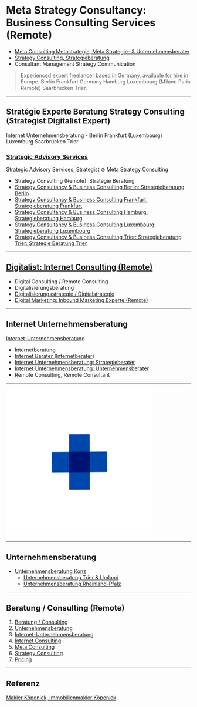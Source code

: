 # Meta Strategy Consultancy: Business Consulting Services (Remote)

- [Meta Consulting Metastrategie, Meta Strategie- & Unternehmensberater](https://thomaswinterstetter.com#meta-consulting)
- [Strategy Consulting, Strategieberatung](https://thomaswinterstetter.com#strategy-consulting)
- Consultant Management Strategy Communication

> Experienced expert freelancer based in Germany, available for hire in Europe. Berlin Frankfurt Germany Hamburg Luxembourg (Milano Paris Remote) Saarbrücken Trier.

---

## Stratégie Experte Beratung Strategy Consulting (Strategist Digitalist Expert)

Internet Unternehmensberatung - Berlin Frankfurt (Luxembourg) Luxemburg Saarbrücken Trier

### [Strategic Advisory Services](https://thomaswinterstetter.com)

Strategic Advisory Services, Strategist ⊜ Meta Strategy Consulting

- Strategy Consulting (Remote): Strategie Beratung
- [Strategy Consultancy & Business Consulting Berlin: Strategieberatung Berlin](https://thomaswinterstetter.com#strategy-consulting)
- [Strategy Consultancy & Business Consulting Frankfurt: Strategieberatung Frankfurt](https://thomaswinterstetter.com#strategy-consulting)
- [Strategy Consultancy & Business Consulting Hamburg: Strategieberatung Hamburg](https://thomaswinterstetter.com#strategy-consulting)
- [Strategy Consultancy & Business Consulting Luxembourg: Strategieberatung Luxembourg](https://thomaswinterstetter.com#strategy-consulting)
- [Strategy Consultancy & Business Consulting Trier: Strategieberatung Trier: Strategie Beratung Trier](https://thomaswinterstetter.com#strategy-consulting)

---

## [Digitalist: Internet Consulting (Remote)](https://thomaswinterstetter.com#internet-consulting)

- Digital Consulting / Remote Consulting
- Digitalisierungsberatung
- [Digitalisierungsstrategie / Digitalstrategie](https://thomaswinterstetter.com)
- [Digital Marketing: Inbound Marketing Experte (Remote)](https://thomaswinterstetter.com#internet-consulting)

---

## Internet Unternehmensberatung

[Internet-Unternehmensberatung](https://thomaswinterstetter.com#internet-unternehmensberatung)


- Internetberatung
- [Internet Berater (Internetberater)](https://thomaswinterstetter.com#internet-consulting)
- [Internet Unternehmensberatung: Strategieberater](https://thomaswinterstetter.com#strategy-consulting)
- [Internet Unternehmensberatung: Unternehmensberater](https://thomaswinterstetter.com#internet-unternehmensberatung)
- Remote Consulting, Remote Consultant

---

![Unternehmensberatung Trier, Unternehmensberatung Konz](Unternehmensberatung-Unternehmensberater-Konz-Luxemburg-Trier.png)

---

## Unternehmensberatung

- [Unternehmensberatung Konz](https://thomaswinterstetter.com#unternehmensberatung)
   - [Unternehmensberatung Trier & Umland](https://thomaswinterstetter.com#unternehmensberatung)
   - [Unternehmensberatung Rheinland-Pfalz](https://thomaswinterstetter.com#unternehmensberatung)

---

## Beratung / Consulting (Remote)

1. [Beratung / Consulting](https://thomaswinterstetter.com#consulting)
2. [Unternehmensberatung](https://thomaswinterstetter.com#unternehmensberatung)
3. [Internet-Unternehmensberatung](https://thomaswinterstetter.com#internet-unternehmensberatung)
4. [Internet Consulting](https://thomaswinterstetter.com#internet-consulting)
5. [Meta Consulting](https://thomaswinterstetter.com#meta-consulting)
6. [Strategy Consulting](https://thomaswinterstetter.com#strategy-consulting)
7. [Pricing](https://thomaswinterstetter.com#pricing)

---

## Referenz

[Makler Köpenick, Immobilienmakler Köpenick](http://winterstetter.online)
